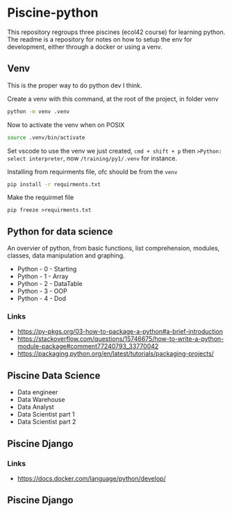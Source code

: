 # Piscine-python

This repository regroups three piscines (ecol42 course) for learning python. The readme is a repository for notes on how to setup the env for development, either through a docker or using a venv.

## Venv

This is the proper way to do python dev I think.

Create a venv with this command, at the root of the project, in folder venv

```bash
python -m venv .venv
```

Now to activate the venv when on POSIX
```bash
source .venv/bin/activate
```

Set vscode to use the venv we just created, `cmd + shift + p` then `>Python: select interpreter`, now `/training/py1/.venv` for instance.

Installing from requirments file, ofc should be from the `venv`
```bash
pip install -r requirments.txt
```

Make the requirmet file
```
pip freeze >requirments.txt
```

## Python for data science

An overvier of python, from basic functions, list comprehension, modules, classes, data manipulation and graphing.

- Python - 0 - Starting
- Python - 1 - Array
- Python - 2 - DataTable
- Python - 3 - OOP
- Python - 4 - Dod

### Links

 - https://py-pkgs.org/03-how-to-package-a-python#a-brief-introduction
 - https://stackoverflow.com/questions/15746675/how-to-write-a-python-module-package#comment77240793_33770042
 - https://packaging.python.org/en/latest/tutorials/packaging-projects/

## Piscine Data Science

- Data engineer
- Data Warehouse
- Data Analyst
- Data Scientist part 1
- Data Scientist part 2

## Piscine Django

### Links

 - https://docs.docker.com/language/python/develop/

## Piscine Django
